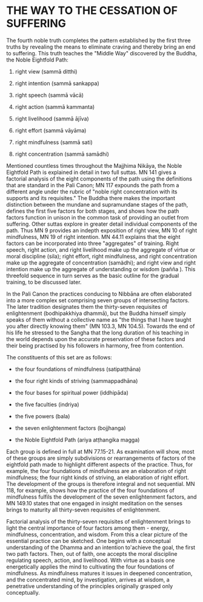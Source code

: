 # THE WAY TO THE CESSATION OF SUFFERING

The fourth noble truth completes the pattern established by the first three truths by revealing the means to eliminate craving and thereby bring an end to suffering. This truth teaches the "Middle Way" discovered by the Buddha, the Noble Eightfold Path:

1. right view (sammā ditthi)

2. right intention (sammā sankappa)

3. right speech (sammā vācā)

4. right action (sammā kammanta)

5. right livelihood (sammā ājīva)

6. right effort (sammā vāyāma)

7. right mindfulness (sammā sati)

8. right concentration (sammā samādhi)

Mentioned countless times throughout the Majjhima Nikāya, the Noble Eightfold Path is explained in detail in two full suttas. MN 141 gives a factorial analysis of the eight components of the path using the definitions that are standard in the Pali Canon; MN 117 expounds the path from a different angle under the rubric of "noble right concentration with its supports and its requisites." The Buddha there makes the important distinction between the mundane and supramundane stages of the path, defines the first five factors for both stages, and shows how the path factors function in unison in the common task of providing an outlet from suffering. Other suttas explore in greater detail individual components of the path. Thus MN 9 provides an indepth exposition of right view, MN 10 of right mindfulness, MN 19 of right intention. MN 44.11 explains that the eight factors can be incorporated into three "aggregates" of training. Right speech, right action, and right livelihood make up the aggregate of virtue or moral discipline (sila); right effort, right mindfulness, and right concentration make up the aggregate of concentration (samädhi); and right view and right intention make up the aggregate of understanding or wisdom (pañña ). This threefold sequence in turn serves as the basic outline for the gradual training, to be discussed later.

In the Pali Canon the practices conducing to Nibbāna are often elaborated into a more complex set comprising seven groups of intersecting factors. The later tradition designates them the thirty-seven requisites of enlightenment (bodhipakkhiya dhammā), but the Buddha himself simply speaks of them without a collective name as "the things that I have taught you after directly knowing them" (MN 103.3, MN 104.5). Towards the end of his life he stressed to the Sangha that the long duration of his teaching in the world depends upon the accurate preservation of these factors and their being practised by his followers in harmony, free from contention.

The constituents of this set are as follows:

- the four foundations of mindfulness (satipatṭhāna)

- the four right kinds of striving (sammappadhāna)

- the four bases for spiritual power (iddhipāda)

- the five faculties (indriya)

- the five powers (bala)

- the seven enlightenment factors (bojjhanga)

- the Noble Eightfold Path (ariya atṭhangika magga)

Each group is defined in full at MN 77.15-21. As examination will show, most of these groups are simply subdivisions or rearrangements of factors of the eightfold path made to highlight different aspects of the practice. Thus, for example, the four foundations of mindfulness are an elaboration of right mindfulness; the four right kinds of striving, an elaboration of right effort. The development of the groups is therefore integral and not sequential. MN 118, for example, shows how the practice of the four foundations of mindfulness fulfils the development of the seven enlightenment factors, and MN 149.10 states that one engaged in insight meditation on the senses brings to maturity all thirty-seven requisites of enlightenment.

Factorial analysis of the thirty-seven requisites of enlightenment brings to light the central importance of four factors among them - energy, mindfulness, concentration, and wisdom. From this a clear picture of the essential practice can be sketched. One begins with a conceptual understanding of the Dhamma and an intention to'achieve the goal, the first two path factors. Then, out of faith, one accepts the moral discipline regulating speech, action, and livelihood. With virtue as a basis one energetically applies the mind to cultivating the four foundations of mindfulness. As mindfulness matures it issues in deepened concentration, and the concentrated mind, by investigation, arrives at wisdom, a penetrative understanding of the principles originally grasped only conceptually.